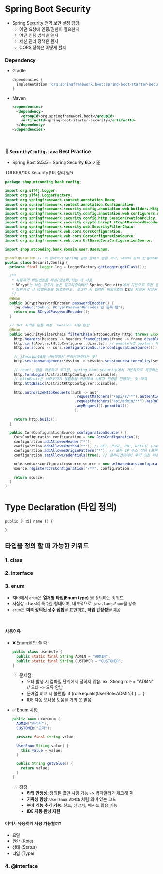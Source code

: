 # Spring Boot Security
- Spring Security 전역 보안 설정 담당
  - 어떤 요청에 인증/권한이 필요한지
  - 어떤 인증 방식을 쓸지
  - 세션 관리 정책은 뭔지
  - CORS 정책은 어떻게 할지

### Dependency
- Gradle
  ```gradle
  dependencies {
    implementation 'org.springframework.boot:spring-boot-starter-security'
  }
  ```

- Maven
  ```xml
  <dependencies>
    <dependency>
      <groupId>org.springframework.boot</groupId>
      <artifactId>spring-boot-starter-security</artifactId>
    </dependency>
  </dependencies>
  ```

<br/>

### 🌟 `SecurityConfig.java` Best Practice
- Spring Boot **3.5.5** + Spring Security **6.x** 기준

TODO(9/10): Security부터 정리 필요
```java
package shop.mtconding.bank.config;

import org.slf4j.Logger;
import org.slf4j.LoggerFactory;
import org.springframework.context.annotation.Bean;
import org.springframework.context.annotation.Configuration;
import org.springframework.security.config.annotation.web.builders.HttpSecurity;
import org.springframework.security.config.annotation.web.configurers.AbstractHttpConfigurer;
import org.springframework.security.config.http.SessionCreationPolicy;
import org.springframework.security.crypto.bcrypt.BCryptPasswordEncoder;
import org.springframework.security.web.SecurityFilterChain;
import org.springframework.web.cors.CorsConfiguration;
import org.springframework.web.cors.CorsConfigurationSource;
import org.springframework.web.cors.UrlBasedCorsConfigurationSource;

import shop.mtconding.bank.domain.user.UserEnum;

@Configuration // 이 클래스가 Spring 설정 클래스 임을 의미, 내부에 정의 된 @Bean 메서드는 Spring IoC 컨테이너에 등록됨.
public class SecurityConfig {
  private final Logger log = LoggerFactory.getLogger(getClass());

  /** 
   * 사용자의 비밀번호를 해싱(암호화)하는 데 사용.
   * BCrypt는 보안 강도가 높은 알고리즘이라서 Spring Security에서 기본으로 추천 됨.
   * 회원가입 시 비밀번호를 암호화하고, 로그인 시 입력한 비밀번호와 DB에 저장된 저장된 암호화 값을 비교하는 용도로 사용.
   */ 
  @Bean 
  public BCryptPasswordEncoder passwordEncoder() {
    log.debug("Debug: BCryptPasswordEncoder 빈 등록 됨");
    return new BCryptPasswordEncoder();
  }

  // JWT 서버를 만들 예정. Session 사용 안함.
  @Bean
  public SecurityFilterChain filterChain(HttpSecurity http) throws Exception {
    http.headers(headers -> headers.frameOptions(frame -> frame.disable())); // iframe 허용 안함
    http.csrf(AbstractHttpConfigurer::disable); // enable이면 postman 작동 안함
    http.cors(cors -> cors.configurationSource(configurationSource())); // 자바스크립트 요청 거부

    // jSessionId를 서버쪽에서 관리안하겠다는 뜻!
    http.sessionManagement(session -> session.sessionCreationPolicy(SessionCreationPolicy.STATELESS)); 

    // react, 앱을 이용하여 로그인, spring boot security에서 기본적으로 제공하는 ID/PW 치는 창 이용 안함.
    http.formLogin(AbstractHttpConfigurer::disable);
    // httpBasic은 브라우저가 팝업창을 이용해서 사용자 인증을 진행하는 것 해제
    http.httpBasic(AbstractHttpConfigurer::disable);

    http.authorizeHttpRequests(auth -> auth
                                .requestMatchers("/api/s/**").authenticated() // 인증
                                .requestMatchers("api/admin/**").hasRole(UserEnum.ADMIN.name()) // 권한 확인
                                .anyRequest().permitAll()
                                );
    
    return http.build();
  } 

  public CorsConfigurationSource configurationSource() {
    CorsConfiguration configuration = new CorsConfiguration();
    configuration.addAllowedHeader("*"); 
    configuration.addAllowedMethod("*"); // GET, POST, PUT, DELETE (Javascript 요청 허용)
    configuration.addAllowedOriginPattern("*"); // 모든 IP 주소 허용 (프론트 앤드 IP만 허용 react)
    configuration.setAllowCredentials(true); // 클라이언트에서 쿠키 요청 허용

    UrlBasedCorsConfigurationSource source = new UrlBasedCorsConfigurationSource();
    source.registerCorsConfiguration("/**", configuration);

    return source;
  }
}
```


# Type Declaration (타입 정의)
```
public [타입] name () {

} 
```

## 타입을 정의 할 때 가능한 키워드
### 1. class

### 2. interface

### 3. enum
- 자바에서 `enum`은 **열거형 타입(Enum type)** 을 정의하는 키워드
- 사실상 `class`의 특수한 형태이며, 내부적으로 `java.lang.Enum`을 상속
- `enum`은 **미리 정의된 상수 집합**을 표현하고, **타입 안정성**을 제공

<br/>

#### 사용이유
- ❌ Enum을 안 쓸 때: 
  ```java
  public class UserRole {
    public static final String ADMIN = "ADMIN";
    public static final String CUSTOMER = "CUSTOMER";
  }
  ```

  - 문제점: 
    - 오타 발생 시 컴파일 단계에서 잡히지 않음. ex. Strong role = "ADMN" // 오타 -> 오류 안남
    - 문자열 비교 시 불편함: if (role.equals(UserRole.ADMIN)) { ... }
    - IDE 자동 오나성 도움을 거의 못 받음

- ✅ Enum 사용: 
  ```java
  public enum UserEnum {
    ADMIN("관리자"),
    CUSTOMER("고객");

    private final String value;

    UserEnum(String value) {
      this.value = value;
    }

    public String getValue() {
      return value;
    }
  }
  ```

  - 장점:
    - **타입 안정성**: 정의된 값만 사용 가능 -> 컴파일러가 체크해 줌
    - **가독성 향상**: `UserEnum.ADMIN` 처럼 의미 있는 코드
    - **부가 기능 추가 기능**: 필드, 생성자, 메서드 활용 가능
    - **IDE 자동 완성 지원**

#### 어디서 유용하게 사용 가능할까?
- 요일
- 권한 (Role)
- 상태 (Status)
- 타입 (Type)

### 4. @interface
